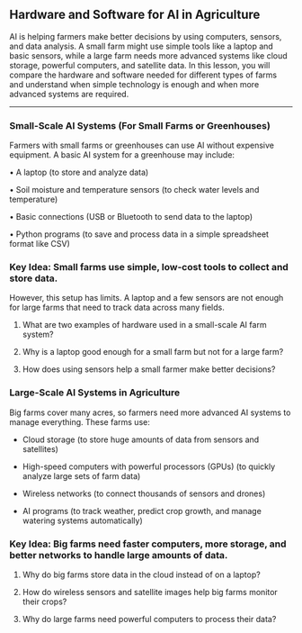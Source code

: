 ## Hardware and Software for AI in Agriculture
AI is helping farmers make better decisions by using computers, sensors, and data analysis. A small farm might use simple tools like a laptop and basic sensors, while a large farm needs more advanced systems like cloud storage, powerful computers, and satellite data. In this lesson, you will compare the hardware and software needed for different types of farms and understand when simple technology is enough and when more advanced systems are required.
________________________________________

### Small-Scale AI Systems (For Small Farms or Greenhouses)

Farmers with small farms or greenhouses can use AI without expensive equipment. A basic AI system for a greenhouse may include:

•	A laptop (to store and analyze data)

•	Soil moisture and temperature sensors (to check water levels and temperature)

•	Basic connections (USB or Bluetooth to send data to the laptop)

•	Python programs (to save and process data in a simple spreadsheet format like CSV)

### Key Idea: Small farms use simple, low-cost tools to collect and store data.

However, this setup has limits. A laptop and a few sensors are not enough for large farms that need to track data across many fields.

1.	What are two examples of hardware used in a small-scale AI farm system?

2.	Why is a laptop good enough for a small farm but not for a large farm?

3.	How does using sensors help a small farmer make better decisions?

### Large-Scale AI Systems in Agriculture

Big farms cover many acres, so farmers need more advanced AI systems to manage everything. These farms use:

-	Cloud storage (to store huge amounts of data from sensors and satellites)

-	High-speed computers with powerful processors (GPUs) (to quickly analyze large sets of farm data)

-	Wireless networks (to connect thousands of sensors and drones)

-	AI programs (to track weather, predict crop growth, and manage watering systems automatically)

### Key Idea: Big farms need faster computers, more storage, and better networks to handle large amounts of data.

1.	Why do big farms store data in the cloud instead of on a laptop?

2.  How do wireless sensors and satellite images help big farms monitor their crops?

3.	Why do large farms need powerful computers to process their data?


   


